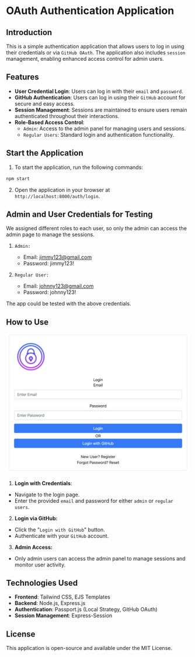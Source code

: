 # OAuth Authentication Application

## Introduction

This is a simple authentication application that allows users to log in using their credentials or via `GitHub OAuth`. The application also includes `session` management, enabling enhanced access control for admin users.

## Features

- **User Credential Login**: Users can log in with their `email` and `password`.
- **GitHub Authentication**: Users can log in using their `GitHub` account for secure and easy access.
- **Session Management**: Sessions are maintained to ensure users remain authenticated throughout their interactions.
- **Role-Based Access Control**:
  - `Admin`: Access to the admin panel for managing users and sessions.
  - `Regular Users`: Standard login and authentication functionality.

## Start the Application

1. To start the application, run the following commands:

```bash
npm start
```

2. Open the application in your browser at `http://localhost:8000/auth/login`.

## Admin and User Credentials for Testing

We assigned different roles to each user, so only the admin can access the admin page to manage the sessions.

1. `Admin:`
   - Email: jimmy123@gmail.com
   - Password: jimmy123!
2. `Regular User:`

   - Email: johnny123@gmail.com
   - Password: johnny123!

The app could be tested with the above credentials.

## How to Use

![Login Page](./public/OAuth.jpg)

1. **Login with Credentials**:

- Navigate to the login page.
- Enter the provided `email` and password for either `admin` or `regular users`.

2. **Login via GitHub:**

- Click the "`Login with GitHub`" button.
- Authenticate with your `GitHub` account.

3. **Admin Access:**

- Only admin users can access the admin panel to manage sessions and monitor user activity.

## Technologies Used

- **Frontend**: Tailwind CSS, EJS Templates
- **Backend**: Node.js, Express.js
- **Authentication**: Passport.js (Local Strategy, GitHub OAuth)
- **Session Management**: Express-Session

## License

This application is open-source and available under the MIT License.
